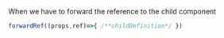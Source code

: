 When we have to forward the reference to the child component


```js
forwardRef((props,ref)=>{ /**childDefinition*/ })
```
